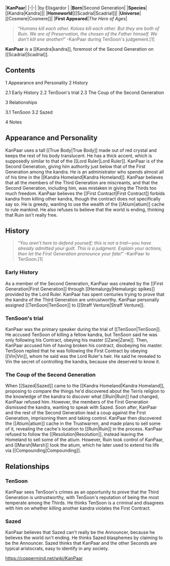 |**KanPaar**|
|-|-|
|by  Elisgardor |
|**Born**|Second Generation|
|**Species**|[[Kandra\|Kandra]]|
|**Homeworld**|[[Scadrial\|Scadrial]]|
|**Universe**|[[Cosmere\|Cosmere]]|
|**First Appeared**|*The Hero of Ages*|

>“*Humans kill each other. Koloss kill each other. But they are both of Ruin. We are of Preservation, the chosen of the Father himself. We don’t kill one another!*”
\-KanPaar during TenSoon's judgement.[1]


**KanPaar** is a [[Kandra\|kandra]], foremost of the Second Generation on [[Scadrial\|Scadrial]].

## Contents

1 Appearance and Personality
2 History

2.1 Early History
2.2 TenSoon's trial
2.3 The Coup of the Second Generation


3 Relationships

3.1 TenSoon
3.2 Sazed


4 Notes


## Appearance and Personality
KanPaar uses a tall [[True Body\|True Body]] made out of red crystal and keeps the rest of his body translucent. He has a thick accent, which is supposedly similar to that of the [[Lord Ruler\|Lord Ruler]].
KanPaar is of the Second Generation, giving him authority just below that of the First Generation among the kandra. He is an administrator who spends almost all of his time in the [[Kandra Homeland\|Kandra Homeland]]. KanPaar believes that all the members of the Third Generation are miscreants, and that the Second Generation, including him, was mistaken in giving the Thirds too much freedom.
KanPaar believes the [[First Contract\|First Contract]] forbids kandra from killing other kandra, though the contract does not specifically say so. He is greedy, wanting to use the wealth of the [[Atium\|atium]] cache to rule mankind. He also refuses to believe that the world is ending, thinking that Ruin isn't really free.

## History
>“*You aren’t here to defend yourself; this is not a trial—you have already admitted your guilt. This is a judgment. Explain your actions, then let the First Generation pronounce your fate!*”
\-KanPaar to TenSoon.[1]


### Early History
As a member of the Second Generation, KanPaar was created by the [[First Generation\|First Generation]] through [[Hemalurgy\|Hemalurgic spikes]] provided by the Lord Ruler. KanPaar has spent centuries trying to prove that the kandra of the Third Generation are untrustworthy. KanPaar personally assigned [[TenSoon\|TenSoon]] to [[Straff Venture\|Straff Venture]].

### TenSoon's trial
KanPaar was the primary speaker during the trial of [[TenSoon\|TenSoon]]. He accused TenSoon of killing a fellow kandra, but TenSoon said he was only following his Contract, obeying his master [[Zane\|Zane]]. Then, KanPaar accused him of having broken his contract, disobeying his master. TenSoon replied that he was following the First Contract by obeying [[Vin\|Vin]], whom he said was the Lord Ruler's heir. He said he revealed to Vin the secret of controlling the kandra, because she deserved to know it.

### The Coup of the Second Generation
When [[Sazed\|Sazed]] came to the [[Kandra Homeland\|Kandra Homeland]], proposing to compare the things he'd discovered about the Terris religion to the knowledge of the kandra to discover what [[Ruin\|Ruin]] had changed, KanPaar refused him. However, the members of the First Generation dismissed the kandra, wanting to speak with Sazed. Soon after, KanPaar and the rest of the Second Generation lead a coup against the First Generation, imprisoning them and taking control.
KanPaar then discovered the [[Atium\|atium]] cache in the Trustwarren, and made plans to sell some of it, revealing the cache's location to [[Ruin\|Ruin]] in the process. KanPaar refused to follow the [[Resolution\|Resolution]], instead leaving the Homeland to sell some of the atium. However, Ruin took control of KanPaar, and [[Marsh\|Marsh]] took the atium, which he later used to extend his life via [[Compounding\|Compounding]].

## Relationships
### TenSoon
KanPaar sees TenSoon's crimes as an opportunity to prove that the Third Generation is untrustworthy, with TenSoon's reputation of being the most temperate among the Thirds. He thinks TenSoon is a criminal and disagrees with him on whether killing another kandra violates the First Contract.

### Sazed
KanPaar believes that Sazed can't really be the Announcer, because he believes the world isn't ending. He thinks Sazed blasphemes by claiming to be the Announcer. Sazed thinks that KanPaar and the other Seconds are typical aristocrats, easy to identify in any society.



https://coppermind.net/wiki/KanPaar